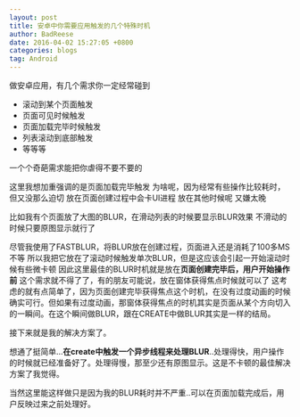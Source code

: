 ```yaml
---
layout: post
title: 安卓中你需要应用触发的几个特殊时机
author: BadReese
date: 2016-04-02 15:27:05 +0800
categories: blogs
tag: Android
---
```


做安卓应用，有几个需求你一定经常碰到

 - 滚动到某个页面触发
 - 页面可见时候触发
 - 页面加载完毕时候触发
 - 列表滚动到底部触发
 - 等等等

一个个奇葩需求能把你虐得不要不要的

这里我想加重强调的是页面加载完毕触发
为啥呢，因为经常有些操作比较耗时，但又没那么迫切
放在页面创建过程中会卡UI进程
放在其他时候呢 又嫌太晚

比如我有个页面放了大图的BLUR，在滑动列表的时候要显示BLUR效果
不滑动的时候只要原图显示就行了

尽管我使用了FASTBLUR，将BLUR放在创建过程，页面进入还是消耗了100多MS不等
所以我把它放在了滚动时候触发单次BLUR，但是这应该会引起一开始滚动时候有些微卡顿
因此这里最佳的BLUR时机就是放在**页面创建完毕后，用户开始操作前**
这个需求就不得了了，有的朋友可能说，放在窗体获得焦点时候就可以了
这考虑的就有点简单了，因为页面创建完毕获得焦点这个时机，在没有过度动画的时候确实可行。但如果有过度动画，那窗体获得焦点的时机其实是页面从某个方向切入的一瞬间。在这个瞬间做BLUR，跟在CREATE中做BLUR其实是一样的结局。

接下来就是我的解决方案了。

想通了挺简单...**在create中触发一个异步线程来处理BLUR**..处理得快，用户操作的时候就已经准备好了。处理得慢，那至少还有原图显示。这是不卡顿的最佳解决方案了我觉得。

当然这里能这样做只是因为我的BLUR耗时并不严重..可以在页面加载完成后，用户反映过来之前处理好。